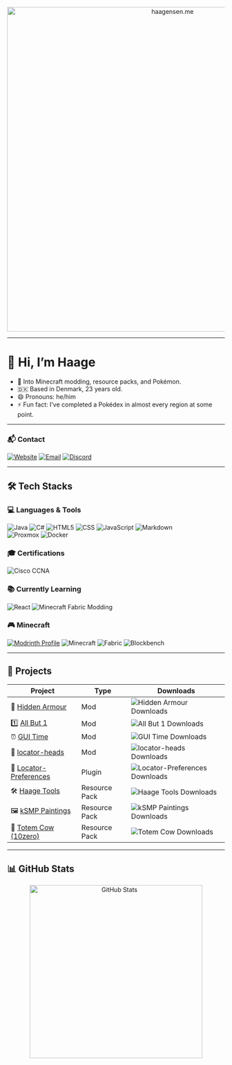 <p align="center">
  <a href="https://www.haagensen.me">
    <img
      src="https://cdn.modrinth.com/data/cached_images/b811a708d2a8f791cf233906b023325b01812d2e.png"
      alt="haagensen.me"
      width="750"
      loading="lazy"
    />
  </a>
</p>

---

# 👋 Hi, I’m Haage

- 👀 Into Minecraft modding, resource packs, and Pokémon.
- 🇩🇰 Based in Denmark, 23 years old.
- 😄 Pronouns: he/him
- ⚡ Fun fact: I’ve completed a Pokédex in almost every region at some point.

---

### 📬 Contact

[![Website](https://img.shields.io/badge/Website-haagensen.me-0078D4?style=for-the-badge&logo=google-chrome&logoColor=white)](https://www.haagensen.me)
[![Email](https://img.shields.io/badge/Email-Haage001@gmail.com-D14836?style=for-the-badge&logo=gmail&logoColor=white)](mailto:Haage001@gmail.com)
[![Discord](https://img.shields.io/badge/Discord-Haage-5865F2?style=for-the-badge&logo=discord&logoColor=white)](https://discord.com/users/182506412482494465)

---

## 🛠 Tech Stacks

### 💻 Languages & Tools

![Java](https://img.shields.io/badge/Java-ED8B00?style=for-the-badge)
![C#](https://img.shields.io/badge/C%23-239120?style=for-the-badge)
![HTML5](https://img.shields.io/badge/HTML5-E34F26?style=for-the-badge&logo=html5&logoColor=white)
![CSS](https://img.shields.io/badge/CSS-1572B6?style=for-the-badge&logo=css&logoColor=white)
![JavaScript](https://img.shields.io/badge/JavaScript-F7DF1E?style=for-the-badge&logo=javascript&logoColor=black)
![Markdown](https://img.shields.io/badge/Markdown-000000?style=for-the-badge&logo=markdown&logoColor=white)
<br>
![Proxmox](https://img.shields.io/badge/Proxmox-333333?style=for-the-badge&logo=proxmox&logoColor=white)
![Docker](https://img.shields.io/badge/Docker-2496ED?style=for-the-badge&logo=docker&logoColor=white)


### 🎓 Certifications

![Cisco CCNA](https://img.shields.io/badge/Cisco-CCNA-1BA0D7?style=for-the-badge&logo=cisco&logoColor=white)

### 📚 Currently Learning

![React](https://img.shields.io/badge/React-20232A?style=for-the-badge&logo=react&logoColor=61DAFB)
![Minecraft Fabric Modding](https://img.shields.io/badge/Minecraft%20Fabric%20Modding-0D1117?style=for-the-badge)

### 🎮 Minecraft

[![Modrinth Profile](https://img.shields.io/badge/Modrinth%20Profile-Haage-5da545?style=for-the-badge&logo=modrinth&logoColor=white)](https://modrinth.com/user/Haage)
![Minecraft](https://img.shields.io/badge/Minecraft-1.21.x-62B47A?style=for-the-badge)
![Fabric](https://img.shields.io/badge/Fabric-0D1117?style=for-the-badge)
![Blockbench](https://img.shields.io/badge/Blockbench-1E1E1E?style=for-the-badge&logo=blockbench&logoColor=00AFF4)


---

## 🚀 Projects

| Project                                              | Type           | Downloads |
|------------------------------------------------------|----------------|-----------|
| 🎩 [Hidden Armour](https://modrinth.com/mod/hidden-armour)             | Mod            | ![Hidden Armour Downloads](https://img.shields.io/badge/dynamic/json?color=5da545&label=Downloads&query=downloads&url=https%3A%2F%2Fapi.modrinth.com%2Fv2%2Fproject%2Fhidden-armour&style=flat-square&logo=modrinth&logoColor=white) |
| 1️⃣ [All But 1](https://modrinth.com/mod/all-but-1)                      | Mod            | ![All But 1 Downloads](https://img.shields.io/badge/dynamic/json?color=5da545&label=Downloads&query=downloads&url=https%3A%2F%2Fapi.modrinth.com%2Fv2%2Fproject%2Fall-but-1&style=flat-square&logo=modrinth&logoColor=white) |
| ⏰ [GUI Time](https://modrinth.com/mod/gui-time)                         | Mod            | ![GUI Time Downloads](https://img.shields.io/badge/dynamic/json?color=5da545&label=Downloads&query=downloads&url=https%3A%2F%2Fapi.modrinth.com%2Fv2%2Fproject%2Fgui-time&style=flat-square&logo=modrinth&logoColor=white) |
| 🧭 [locator-heads](https://modrinth.com/mod/locator-heads)               | Mod            | ![locator-heads Downloads](https://img.shields.io/badge/dynamic/json?color=5da545&label=Downloads&query=downloads&url=https%3A%2F%2Fapi.modrinth.com%2Fv2%2Fproject%2Flocator-heads&style=flat-square&logo=modrinth&logoColor=white) |
| 📍 [Locator-Preferences](https://modrinth.com/plugin/locator-preferences) | Plugin         | ![Locator-Preferences Downloads](https://img.shields.io/badge/dynamic/json?color=5da545&label=Downloads&query=downloads&url=https%3A%2F%2Fapi.modrinth.com%2Fv2%2Fproject%2Flocator-preferences&style=flat-square&logo=modrinth&logoColor=white) |
| 🛠️ [Haage Tools](https://modrinth.com/resourcepack/haage-tools)         | Resource Pack  | ![Haage Tools Downloads](https://img.shields.io/badge/dynamic/json?color=5da545&label=Downloads&query=downloads&url=https%3A%2F%2Fapi.modrinth.com%2Fv2%2Fproject%2Fhaage-tools&style=flat-square&logo=modrinth&logoColor=white) |
| 🖼️ [kSMP Paintings](https://modrinth.com/resourcepack/ksmp-paintings)   | Resource Pack  | ![kSMP Paintings Downloads](https://img.shields.io/badge/dynamic/json?color=5da545&label=Downloads&query=downloads&url=https%3A%2F%2Fapi.modrinth.com%2Fv2%2Fproject%2Fksmp-paintings&style=flat-square&logo=modrinth&logoColor=white) |
| 🐄 [Totem Cow (10zero)](https://modrinth.com/resourcepack/totem-cow_10zero) | Resource Pack | ![Totem Cow Downloads](https://img.shields.io/badge/dynamic/json?color=5da545&label=Downloads&query=downloads&url=https%3A%2F%2Fapi.modrinth.com%2Fv2%2Fproject%2Ftotem-cow_10zero&style=flat-square&logo=modrinth&logoColor=white) |

---

## 📊 GitHub Stats

<p align="center">
  <img src="https://github-readme-stats.vercel.app/api?username=Haage001&show_icons=true&theme=tokyonight&hide_rank=true" alt="GitHub Stats" width="400" />
  <br />
</p>

